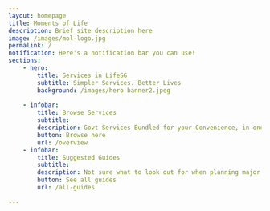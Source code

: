 ```yaml
---
layout: homepage
title: Moments of Life
description: Brief site description here
image: /images/mol-logo.jpg
permalink: /
notification: Here's a notification bar you can use!
sections:
    - hero:
        title: Services in LifeSG
        subtitle: Simpler Services. Better Lives
        background: /images/hero banner2.jpeg
  
    - infobar:
        title: Browse Services 
        subtitle: 
        description: Govt Services Bundled for your Convenience, in one place
        button: Browse here
        url: /overview
    - infobar:
        title: Suggested Guides
        subtitle:  
        description: Not sure what to look out for when planning major life decisions? We have put together what might be   relevant for you during each milestone in our Singaporean life.
        button: See all guides
        url: /all-guides
 
---
```

